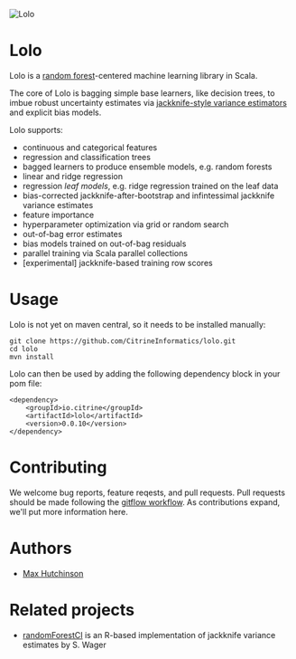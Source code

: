 ![Lolo](https://upload.wikimedia.org/wikipedia/commons/thumb/a/a8/Rainy_Lake_in_Lolo_National_Forest.jpg/284px-Rainy_Lake_in_Lolo_National_Forest.jpg)

Lolo
====

Lolo is a [random forest](https://en.wikipedia.org/wiki/Lolo_National_Forest)-centered machine learning library in Scala.

The core of Lolo is bagging simple base learners, like decision trees, to imbue robust uncertainty estimates via 
[jackknife-style variance estimators](http://www.jmlr.org/papers/volume15/wager14a/source/wager14a.pdf) and explicit bias models.

Lolo supports:
 * continuous and categorical features
 * regression and classification trees
 * bagged learners to produce ensemble models, e.g. random forests
 * linear and ridge regression
 * regression _leaf models_, e.g. ridge regression trained on the leaf data
 * bias-corrected jackknife-after-bootstrap and infintessimal jackknife variance estimates
 * feature importance
 * hyperparameter optimization via grid or random search
 * out-of-bag error estimates
 * bias models trained on out-of-bag residuals
 * parallel training via Scala parallel collections
 * [experimental] jackknife-based training row scores

# Usage
Lolo is not yet on maven central, so it needs to be installed manually:
```
git clone https://github.com/CitrineInformatics/lolo.git
cd lolo
mvn install
```
Lolo can then be used by adding the following dependency block in your pom file:
```
<dependency>
    <groupId>io.citrine</groupId>
    <artifactId>lolo</artifactId>
    <version>0.0.10</version>
</dependency>
```

# Contributing
We welcome bug reports, feature reqests, and pull requests.  Pull requests should be made following the [gitflow workflow](https://www.atlassian.com/git/tutorials/comparing-workflows/feature-branch-workflow).  As contributions expand, we'll put more information here.

# Authors
 * [Max Hutchinson](https://github.com/maxhutch/)
 
# Related projects
 * [randomForestCI](https://github.com/swager/randomForestCI) is an R-based implementation of jackknife variance estimates by S. Wager
